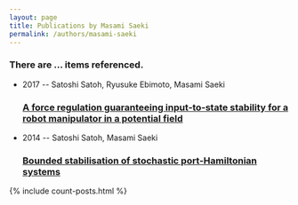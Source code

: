 ```yaml
---
layout: page
title: Publications by Masami Saeki
permalink: /authors/masami-saeki
---
```


<h3 id="number-posts">There are ... items referenced.</h3>
<ul class="post-list">
<li><span class='post-meta'>2017 -- Satoshi Satoh, Ryusuke Ebimoto, Masami Saeki</span><h3><a class='post-link' href="{{ site.baseurl }}/a-force-regulation-guaranteeing-input-to-state-stability-for-a-robot-manipulator-in-a-potential-field">A force regulation guaranteeing input‐to‐state stability for a robot manipulator in a potential field</a></h3></li>
<li><span class='post-meta'>2014 -- Satoshi Satoh, Masami Saeki</span><h3><a class='post-link' href="{{ site.baseurl }}/bounded-stabilisation-of-stochastic-port-hamiltonian-systems">Bounded stabilisation of stochastic port-Hamiltonian systems</a></h3></li>

</ul>
{% include count-posts.html %}
